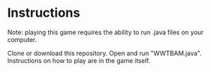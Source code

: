 # Instructions
Note: playing this game requires the ability to run .java files on your computer.

Clone or download this repository. Open and run "WWTBAM.java". Instructions on how to play are in the game itself.

